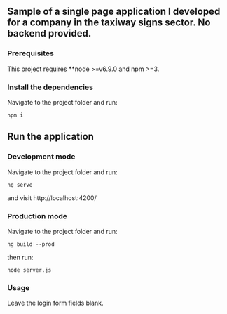 ## Sample of a single page application I developed for a company in the taxiway signs sector. No backend provided.

### Prerequisites

This project requires **node >=v6.9.0 and npm >=3.

### Install the dependencies

Navigate to the project folder and run:
```
npm i
```

## Run the application

### Development mode

Navigate to the project folder and run:
```
ng serve
```
and visit http://localhost:4200/


### Production mode

Navigate to the project folder and run:
```
ng build --prod
```

then run:
```
node server.js
```


### Usage

Leave the login form fields blank.
